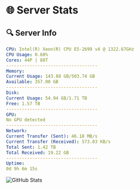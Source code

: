 # 🌐 Server Stats
## 🔍 Server Info
```yaml
CPU: Intel(R) Xeon(R) CPU E5-2699 v4 @ 1322.67GHz
CPU Usage: 0.60%
Cores: 44P | 88T
-----------------------------------
Memory:
Current Usage: 143.88 GB/503.74 GB
Available: 357.00 GB
-----------------------------------
Disk:
Current Usage: 54.94 GB/1.71 TB
Free: 1.57 TB
-----------------------------------
GPU:
No GPU detected
-----------------------------------
Network:
Current Transfer (Sent): 46.18 MB/s
Current Transfer (Received): 573.03 KB/s
Total Sent: 1.42 TB
Total Received: 19.22 GB
-----------------------------------
Uptime:
0d 9h 6m 15s
```
![GitHub Stats](https://img.shields.io/badge/Updated-2025-03-08_06:29:04-blue)
